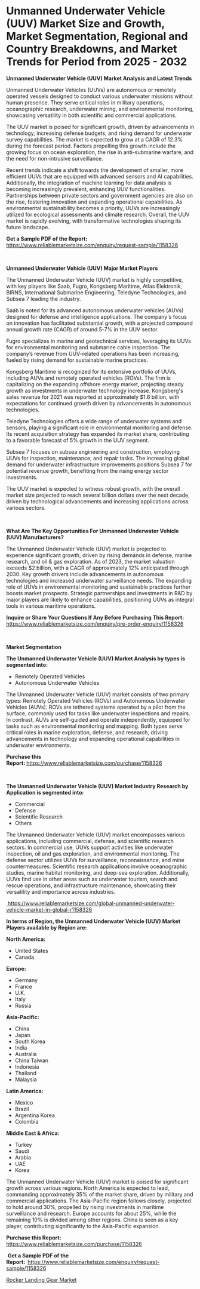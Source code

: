 <p><h1>Unmanned Underwater Vehicle (UUV) Market Size and Growth, Market Segmentation, Regional and Country Breakdowns, and Market Trends for Period from 2025 -  2032</h1></p><p><strong>Unmanned Underwater Vehicle (UUV) Market Analysis and Latest Trends</strong></p>
<p><p>Unmanned Underwater Vehicles (UUVs) are autonomous or remotely operated vessels designed to conduct various underwater missions without human presence. They serve critical roles in military operations, oceanographic research, underwater mining, and environmental monitoring, showcasing versatility in both scientific and commercial applications.</p><p>The UUV market is poised for significant growth, driven by advancements in technology, increasing defense budgets, and rising demand for underwater survey capabilities. The market is expected to grow at a CAGR of 12.3% during the forecast period. Factors propelling this growth include the growing focus on ocean exploration, the rise in anti-submarine warfare, and the need for non-intrusive surveillance.</p><p>Recent trends indicate a shift towards the development of smaller, more efficient UUVs that are equipped with advanced sensors and AI capabilities. Additionally, the integration of machine learning for data analysis is becoming increasingly prevalent, enhancing UUV functionalities. Partnerships between private sectors and government agencies are also on the rise, fostering innovation and expanding operational capabilities. As environmental sustainability becomes a priority, UUVs are increasingly utilized for ecological assessments and climate research. Overall, the UUV market is rapidly evolving, with transformative technologies shaping its future landscape.</p></p>
<p><strong>Get a Sample PDF of the Report:&nbsp;</strong> <a href="https://www.reliablemarketsize.com/enquiry/request-sample/1158326?utm_campaign=2324&utm_medium=2&utm_source=Github&utm_content=ia&utm_term=24022025&utm_id=unmanned-underwater-vehicle-uuv">https://www.reliablemarketsize.com/enquiry/request-sample/1158326</a></p>
<p>&nbsp;</p>
<p><strong>Unmanned Underwater Vehicle (UUV) Major Market Players</strong></p>
<p><p>The Unmanned Underwater Vehicle (UUV) market is highly competitive, with key players like Saab, Fugro, Kongsberg Maritime, Atlas Elektronik, BIRNS, International Submarine Engineering, Teledyne Technologies, and Subsea 7 leading the industry.</p><p>Saab is noted for its advanced autonomous underwater vehicles (AUVs) designed for defense and intelligence applications. The company's focus on innovation has facilitated substantial growth, with a projected compound annual growth rate (CAGR) of around 5-7% in the UUV sector.</p><p>Fugro specializes in marine and geotechnical services, leveraging its UUVs for environmental monitoring and submarine cable inspection. The company’s revenue from UUV-related operations has been increasing, fueled by rising demand for sustainable marine practices.</p><p>Kongsberg Maritime is recognized for its extensive portfolio of UUVs, including AUVs and remotely operated vehicles (ROVs). The firm is capitalizing on the expanding offshore energy market, projecting steady growth as investments in underwater technology increase. Kongsberg's sales revenue for 2021 was reported at approximately $1.6 billion, with expectations for continued growth driven by advancements in autonomous technologies.</p><p>Teledyne Technologies offers a wide range of underwater systems and sensors, playing a significant role in environmental monitoring and defense. Its recent acquisition strategy has expanded its market share, contributing to a favorable forecast of 5% growth in the UUV segment.</p><p>Subsea 7 focuses on subsea engineering and construction, employing UUVs for inspection, maintenance, and repair tasks. The increasing global demand for underwater infrastructure improvements positions Subsea 7 for potential revenue growth, benefiting from the rising energy sector investments.</p><p>The UUV market is expected to witness robust growth, with the overall market size projected to reach several billion dollars over the next decade, driven by technological advancements and increasing applications across various sectors.</p></p>
<p>&nbsp;</p>
<p><strong>What Are The Key Opportunities For Unmanned Underwater Vehicle (UUV) Manufacturers?</strong></p>
<p><p>The Unmanned Underwater Vehicle (UUV) market is projected to experience significant growth, driven by rising demands in defense, marine research, and oil & gas exploration. As of 2023, the market valuation exceeds $2 billion, with a CAGR of approximately 12% anticipated through 2030. Key growth drivers include advancements in autonomous technologies and increased underwater surveillance needs. The expanding role of UUVs in environmental monitoring and sustainable practices further boosts market prospects. Strategic partnerships and investments in R&D by major players are likely to enhance capabilities, positioning UUVs as integral tools in various maritime operations.</p></p>
<p><strong>Inquire or Share Your Questions If Any Before Purchasing This Report:</strong> <a href="https://www.reliablemarketsize.com/enquiry/pre-order-enquiry/1158326?utm_campaign=2324&utm_medium=2&utm_source=Github&utm_content=ia&utm_term=24022025&utm_id=unmanned-underwater-vehicle-uuv">https://www.reliablemarketsize.com/enquiry/pre-order-enquiry/1158326</a></p>
<p>&nbsp;</p>
<p><strong>Market Segmentation</strong></p>
<p><strong>The Unmanned Underwater Vehicle (UUV) Market Analysis by types is segmented into:</strong></p>
<p><ul><li>Remotely Operated Vehicles</li><li>Autonomous Underwater Vehicles</li></ul></p>
<p><p>The Unmanned Underwater Vehicle (UUV) market consists of two primary types: Remotely Operated Vehicles (ROVs) and Autonomous Underwater Vehicles (AUVs). ROVs are tethered systems operated by a pilot from the surface, commonly used for tasks like underwater inspections and repairs. In contrast, AUVs are self-guided and operate independently, equipped for tasks such as environmental monitoring and mapping. Both types serve critical roles in marine exploration, defense, and research, driving advancements in technology and expanding operational capabilities in underwater environments.</p></p>
<p><strong>Purchase this Report:&nbsp;</strong><a href="https://www.reliablemarketsize.com/purchase/1158326?utm_campaign=2324&utm_medium=2&utm_source=Github&utm_content=ia&utm_term=24022025&utm_id=unmanned-underwater-vehicle-uuv">https://www.reliablemarketsize.com/purchase/1158326</a></p>
<p>&nbsp;</p>
<p><strong>The Unmanned Underwater Vehicle (UUV) Market Industry Research by Application is segmented into:</strong></p>
<p><ul><li>Commercial</li><li>Defense</li><li>Scientific Research</li><li>Others</li></ul></p>
<p><p>The Unmanned Underwater Vehicle (UUV) market encompasses various applications, including commercial, defense, and scientific research sectors. In commercial use, UUVs support activities like underwater inspection, oil and gas exploration, and environmental monitoring. The defense sector utilizes UUVs for surveillance, reconnaissance, and mine countermeasures. Scientific research applications involve oceanographic studies, marine habitat monitoring, and deep-sea exploration. Additionally, UUVs find use in other areas such as underwater tourism, search and rescue operations, and infrastructure maintenance, showcasing their versatility and importance across industries.</p></p>
<p><a href="https://www.reliablemarketsize.com/global-unmanned-underwater-vehicle-market-in-global-r1158326?utm_campaign=2324&utm_medium=2&utm_source=Github&utm_content=ia&utm_term=24022025&utm_id=unmanned-underwater-vehicle-uuv">&nbsp;https://www.reliablemarketsize.com/global-unmanned-underwater-vehicle-market-in-global-r1158326</a></p>
<p><strong>In terms of Region, the Unmanned Underwater Vehicle (UUV) Market Players available by Region are:</strong></p>
<p>
    <p> <strong> North America: </strong>
        <ul>
            <li>United States</li>
            <li>Canada</li>
        </ul>
        </p> 
    <p> <strong> Europe: </strong>
        <ul>
            <li>Germany</li>
            <li>France</li>
            <li>U.K.</li>
            <li>Italy</li>
            <li>Russia</li>
        </ul>
        </p> 
    <p> <strong> Asia-Pacific: </strong>
        <ul>
            <li>China</li>
            <li>Japan</li>
            <li>South Korea</li>
            <li>India</li>
            <li>Australia</li>
            <li>China Taiwan</li>
            <li>Indonesia</li>
            <li>Thailand</li>
            <li>Malaysia</li>
        </ul>
        </p> 
    <p> <strong> Latin America: </strong>
        <ul>
            <li>Mexico</li>
            <li>Brazil</li>
            <li>Argentina Korea</li>
            <li>Colombia</li>
        </ul>
        </p> 
    <p> <strong> Middle East & Africa: </strong>
        <ul>
            <li>Turkey</li>
            <li>Saudi</li>
            <li>Arabia</li>
            <li>UAE</li>
            <li>Korea</li>
        </ul>
    </p>
    </p>
<p><p>The Unmanned Underwater Vehicle (UUV) market is poised for significant growth across various regions. North America is expected to lead, commanding approximately 35% of the market share, driven by military and commercial applications. The Asia-Pacific region follows closely, projected to hold around 30%, propelled by rising investments in maritime surveillance and research. Europe accounts for about 25%, while the remaining 10% is divided among other regions. China is seen as a key player, contributing significantly to the Asia-Pacific expansion.</p></p>
<p><strong>Purchase this Report: </strong><a href="https://www.reliablemarketsize.com/purchase/1158326?utm_campaign=2324&utm_medium=2&utm_source=Github&utm_content=ia&utm_term=24022025&utm_id=unmanned-underwater-vehicle-uuv">https://www.reliablemarketsize.com/purchase/1158326</a></p>
<p>&nbsp;<strong>Get a Sample PDF of the Report:&nbsp;&nbsp;</strong><a href="https://www.reliablemarketsize.com/enquiry/request-sample/1158326?utm_campaign=2324&utm_medium=2&utm_source=Github&utm_content=ia&utm_term=24022025&utm_id=unmanned-underwater-vehicle-uuv">https://www.reliablemarketsize.com/enquiry/request-sample/1158326</a></p>
<p><strong></strong></p>
<p><p><a href="https://github.com/janraimondo83/Market-Research-Report-List-1/blob/main/rocker-landing-gear-market.md?utm_campaign=2324&utm_medium=2&utm_source=Github&utm_content=ia&utm_term=24022025&utm_id=unmanned-underwater-vehicle-uuv">Rocker Landing Gear Market</a></p></p>